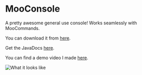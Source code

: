 MooConsole
==========

A pretty awesome general use console! Works seamlessly with MooCommands.

You can download it from [here](https://github.com/moomoohk/MooConsole/blob/master/Build/MooConsole.jar?raw=true).

Get the JavaDocs [here](https://github.com/moomoohk/MooConsole/blob/master/JavaDocs.zip?raw=true).

You can find a demo video I made [here](http://www.youtube.com/watch?v=YkzAVoO70qw).



![](http://i.imgur.com/cqqHCi9.png "What it looks like")
